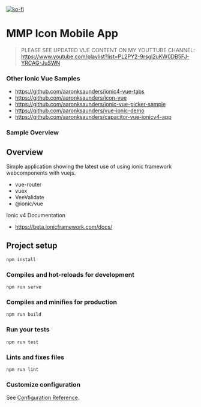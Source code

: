 [![ko-fi](https://www.ko-fi.com/img/githubbutton_sm.svg)](https://ko-fi.com/W7W31U7HM)
# MMP Icon Mobile App
>PLEASE SEE UPDATED VUE CONTENT ON MY YOUTTUBE CHANNEL: https://www.youtube.com/playlist?list=PL2PY2-9rsgl2uKW0DB5FJ-YRCAG-JuSWN

### Other Ionic Vue Samples
- https://github.com/aaronksaunders/ionic4-vue-tabs
- https://github.com/aaronksaunders/icon-vue
- https://github.com/aaronksaunders/ionic-vue-picker-sample
- https://github.com/aaronksaunders/vue-ionic-demo
- https://github.com/aaronksaunders/capacitor-vue-ionicv4-app

### Sample Overview

## Overview
Simple application showing the latest use of using ionic framework webcomponents with vuejs. 

- vue-router
- vuex
- VeeValidate
- @ionic/vue

Ionic v4 Documentation
- https://beta.ionicframework.com/docs/

## Project setup
```
npm install
```

### Compiles and hot-reloads for development
```
npm run serve
```

### Compiles and minifies for production
```
npm run build
```

### Run your tests
```
npm run test
```

### Lints and fixes files
```
npm run lint
```

### Customize configuration
See [Configuration Reference](https://cli.vuejs.org/config/).
